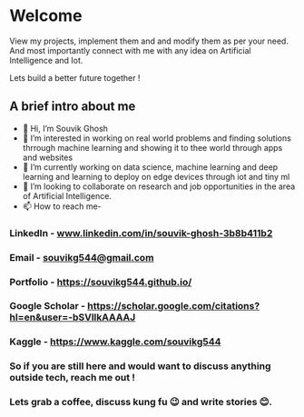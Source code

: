 # Welcome
View my projects, implement them and and modify them as per your need. And most importantly connect
with me with any idea on Artificial Intelligence and Iot. 

Lets build a better future together !

## A brief intro about me

- 👋 Hi, I’m Souvik Ghosh
- 👀 I’m interested in working on real world problems and finding solutions thrrough machine learning and showing it to thee world through apps and websites
- 🌱 I’m currently working on data science, machine learning and deep learning and learning to deploy on edge devices through iot and tiny ml
- 💞️ I’m looking to collaborate on research and job opportunities in the area of Artificial Intelligence. 
- 📫 How to reach me-
### LinkedIn                        - www.linkedin.com/in/souvik-ghosh-3b8b411b2

### Email                           - souvikg544@gmail.com

### Portfolio                       - https://souvikg544.github.io/

### Google Scholar                  - https://scholar.google.com/citations?hl=en&user=-bSVllkAAAAJ

### Kaggle                          - https://www.kaggle.com/souvikg544

### So if you are still here and would want to discuss anything outside tech, reach me out !
### Lets grab a coffee, discuss kung fu 😉 and write stories 😊.
